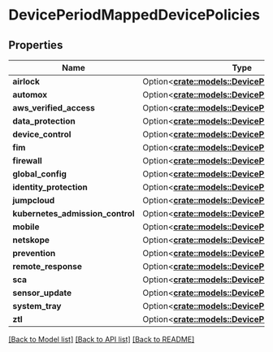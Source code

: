 # DevicePeriodMappedDevicePolicies

## Properties

Name | Type | Description | Notes
------------ | ------------- | ------------- | -------------
**airlock** | Option<[**crate::models::DevicePeriodDevicePolicy**](device.DevicePolicy.md)> |  | [optional]
**automox** | Option<[**crate::models::DevicePeriodDevicePolicy**](device.DevicePolicy.md)> |  | [optional]
**aws_verified_access** | Option<[**crate::models::DevicePeriodDevicePolicy**](device.DevicePolicy.md)> |  | [optional]
**data_protection** | Option<[**crate::models::DevicePeriodDevicePolicy**](device.DevicePolicy.md)> |  | [optional]
**device_control** | Option<[**crate::models::DevicePeriodDevicePolicy**](device.DevicePolicy.md)> |  | [optional]
**fim** | Option<[**crate::models::DevicePeriodDevicePolicy**](device.DevicePolicy.md)> |  | [optional]
**firewall** | Option<[**crate::models::DevicePeriodDevicePolicy**](device.DevicePolicy.md)> |  | [optional]
**global_config** | Option<[**crate::models::DevicePeriodDevicePolicy**](device.DevicePolicy.md)> |  | [optional]
**identity_protection** | Option<[**crate::models::DevicePeriodDevicePolicy**](device.DevicePolicy.md)> |  | [optional]
**jumpcloud** | Option<[**crate::models::DevicePeriodDevicePolicy**](device.DevicePolicy.md)> |  | [optional]
**kubernetes_admission_control** | Option<[**crate::models::DevicePeriodDevicePolicy**](device.DevicePolicy.md)> |  | [optional]
**mobile** | Option<[**crate::models::DevicePeriodDevicePolicy**](device.DevicePolicy.md)> |  | [optional]
**netskope** | Option<[**crate::models::DevicePeriodDevicePolicy**](device.DevicePolicy.md)> |  | [optional]
**prevention** | Option<[**crate::models::DevicePeriodDevicePolicy**](device.DevicePolicy.md)> |  | [optional]
**remote_response** | Option<[**crate::models::DevicePeriodDevicePolicy**](device.DevicePolicy.md)> |  | [optional]
**sca** | Option<[**crate::models::DevicePeriodDevicePolicy**](device.DevicePolicy.md)> |  | [optional]
**sensor_update** | Option<[**crate::models::DevicePeriodDevicePolicy**](device.DevicePolicy.md)> |  | [optional]
**system_tray** | Option<[**crate::models::DevicePeriodDevicePolicy**](device.DevicePolicy.md)> |  | [optional]
**ztl** | Option<[**crate::models::DevicePeriodDevicePolicy**](device.DevicePolicy.md)> |  | [optional]

[[Back to Model list]](../README.md#documentation-for-models) [[Back to API list]](../README.md#documentation-for-api-endpoints) [[Back to README]](../README.md)
